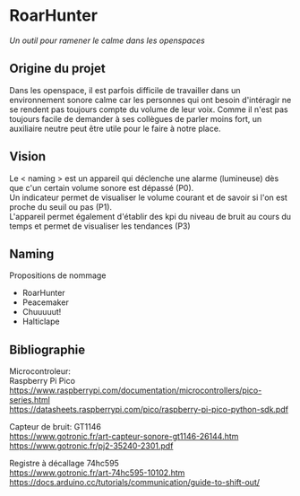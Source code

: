 # RoarHunter
_Un outil pour ramener le calme dans les openspaces_

## Origine du projet
Dans les openspace, il est parfois difficile de travailler dans un environnement sonore calme car les personnes qui ont besoin d'intéragir ne se rendent pas toujours compte du volume de leur voix. Comme il n'est pas toujours facile de demander à ses collègues de parler moins fort, un auxiliaire neutre peut être utile pour le faire à notre place.

## Vision
Le < naming > est un appareil qui déclenche une alarme (lumineuse) dès que c'un certain volume sonore est dépassé (P0).  
Un indicateur permet de visualiser le volume courant et de savoir si l'on est proche du seuil ou pas (P1).  
L'appareil permet également d'établir des kpi du niveau de bruit au cours du temps et permet de visualiser les tendances (P3)  

## Naming
Propositions de nommage
- RoarHunter
- Peacemaker
- Chuuuuut!
- Halticlape



## Bibliographie

Microcontroleur:  
Raspberry Pi Pico  
https://www.raspberrypi.com/documentation/microcontrollers/pico-series.html  
https://datasheets.raspberrypi.com/pico/raspberry-pi-pico-python-sdk.pdf

Capteur de bruit: GT1146  
https://www.gotronic.fr/art-capteur-sonore-gt1146-26144.htm  
https://www.gotronic.fr/pj2-35240-2301.pdf

Registre à décallage 74hc595  
https://www.gotronic.fr/art-74hc595-10102.htm  
https://docs.arduino.cc/tutorials/communication/guide-to-shift-out/

